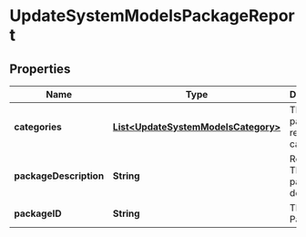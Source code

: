 

# UpdateSystemModelsPackageReport


## Properties

| Name | Type | Description | Notes |
|------------ | ------------- | ------------- | -------------|
|**categories** | [**List&lt;UpdateSystemModelsCategory&gt;**](UpdateSystemModelsCategory.md) | The package report&#39;s categories. |  [optional] |
|**packageDescription** | **String** | Read Only. The package description |  [optional] |
|**packageID** | **String** | The PackageID. |  [optional] |



